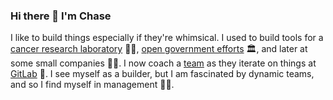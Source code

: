 ### Hi there 👋 I'm Chase

I like to build things especially if they're whimsical. I used to build tools for a [cancer research laboratory](http://www.uky.edu/~mwkilg0/) 👨‍🔬, [open government efforts](http://openlexington.org) 🏛️, and later at some small companies 👨‍💻. I now coach a [team](https://about.gitlab.com/handbook/engineering/development/fulfillment/) as they iterate on things at [GitLab](https://gitlab.com/) 🦊. I see myself as a builder, but I am fascinated by dynamic teams, and so I find myself in management 👨‍💼.

<!--
**chaserx/chaserx** is a ✨ _special_ ✨ repository because its `README.md` (this file) appears on your GitHub profile.

Here are some ideas to get you started:

- 🔭 I’m currently working on ...
- 🌱 I’m currently learning ...
- 👯 I’m looking to collaborate on ...
- 🤔 I’m looking for help with ...
- 💬 Ask me about ...
- 📫 How to reach me: ...
- 😄 Pronouns: ...
- ⚡ Fun fact: ...
-->
